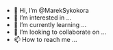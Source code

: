 - 👋 Hi, I’m @MarekSykokora
- 👀 I’m interested in ...
- 🌱 I’m currently learning ...
- 💞️ I’m looking to collaborate on ...
- 📫 How to reach me ...

<!---
MarekSykokora/MarekSykokora is a ✨ special ✨ repository because its `README.md` (this file) appears on your GitHub profile.
You can click the Preview link to take a look at your changes.
--->
